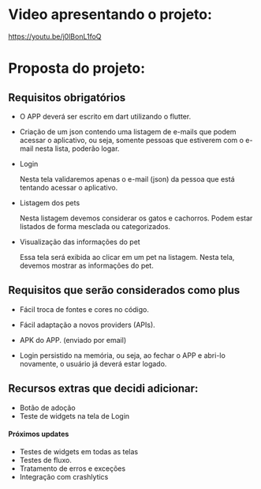 # Video apresentando o projeto:

https://youtu.be/j0lBonL1foQ


# Proposta do projeto:


## Requisitos obrigatórios

- O APP deverá ser escrito em dart utilizando o flutter.

- Criação de um json contendo uma listagem de e-mails que podem acessar o aplicativo, ou seja, somente pessoas que estiverem com o e-mail nesta lista, poderão logar.

- Login

    Nesta tela validaremos apenas o e-mail (json) da pessoa que está tentando acessar o aplicativo.

- Listagem dos pets

    Nesta listagem devemos considerar os gatos e cachorros. Podem estar listados de forma mesclada ou categorizados.

- Visualização das informações do pet

    Essa tela será exibida ao clicar em um pet na listagem. Nesta tela, devemos mostrar as informações do pet.


## Requisitos que serão considerados como plus

- Fácil troca de fontes e cores no código.

- Fácil adaptação a novos providers (APIs).

- APK do APP. (enviado por email)

- Login persistido na memória, ou seja, ao fechar o APP e abri-lo novamente, o usuário já deverá estar logado.


## Recursos extras que decidi adicionar:
- Botão de adoção
- Teste de widgets na tela de Login

#### Próximos updates ####
- Testes de widgets em todas as telas
- Testes de fluxo.
- Tratamento de erros e exceções 
- Integração com crashlytics
